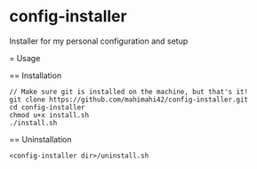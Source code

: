 config-installer
================

Installer for my personal configuration and setup

= Usage

== Installation

```shell
// Make sure git is installed on the machine, but that's it!
git clone https://github.com/mahimahi42/config-installer.git
cd config-installer
chmod u+x install.sh
./install.sh
```

== Uninstallation

```shell
<config-installer dir>/uninstall.sh
```
